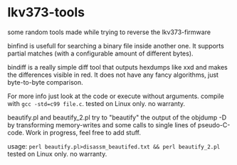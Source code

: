 # lkv373-tools
some random tools made while trying to reverse the lkv373-firmware

binfind is usefull for searching a binary file inside another one. It supports partial matches (with a configurable amount of different bytes).

bindiff is a really simple diff tool that outputs hexdumps like xxd and makes the differences visible in red. It does not have any fancy algorithms, just byte-to-byte comparison.

For more info just look at the code or execute without arguments.
compile with `gcc -std=c99 file.c`. tested on Linux only. no warranty.


beautify.pl and beautify_2.pl try to  "beautify" the output of the objdump -D by transforming memory-writes and some calls to single lines of pseudo-C-code. Work in progress, feel free to add stuff.

usage: `perl beautify.pl>disassm_beautifed.txt && perl beautify_2.pl` tested on Linux only. no warranty.
